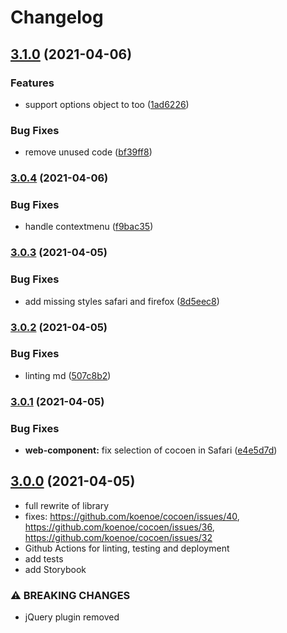 # Changelog

## [3.1.0](https://www.github.com/koenoe/cocoen/compare/v3.0.4...v3.1.0) (2021-04-06)


### Features

* support options object to  too ([1ad6226](https://www.github.com/koenoe/cocoen/commit/1ad6226ef04cf7af3c8f71d3a5c7f1b898c6d403))


### Bug Fixes

* remove unused code ([bf39ff8](https://www.github.com/koenoe/cocoen/commit/bf39ff8033ea65b8a5482e82f45e8d31d1c591c5))

### [3.0.4](https://www.github.com/koenoe/cocoen/compare/v3.0.3...v3.0.4) (2021-04-06)

### Bug Fixes

- handle contextmenu ([f9bac35](https://www.github.com/koenoe/cocoen/commit/f9bac35577743aa01ed9709e2c679a1e187f46aa))

### [3.0.3](https://www.github.com/koenoe/cocoen/compare/v3.0.2...v3.0.3) (2021-04-05)

### Bug Fixes

- add missing styles safari and firefox ([8d5eec8](https://www.github.com/koenoe/cocoen/commit/8d5eec83ba968f73b636b87c4ab814451cb30b53))

### [3.0.2](https://www.github.com/koenoe/cocoen/compare/v3.0.1...v3.0.2) (2021-04-05)

### Bug Fixes

- linting md ([507c8b2](https://www.github.com/koenoe/cocoen/commit/507c8b2b57baecb121a9df31a696eebc553f4689))

### [3.0.1](https://www.github.com/koenoe/cocoen/compare/v3.0.0...v3.0.1) (2021-04-05)

### Bug Fixes

- **web-component:** fix selection of cocoen in Safari ([e4e5d7d](https://www.github.com/koenoe/cocoen/commit/e4e5d7d26c3e3ec612e7ec823f3564f78ca7c694))

## [3.0.0](https://www.github.com/koenoe/cocoen/compare/v2.0.5...v3.0.0) (2021-04-05)

- full rewrite of library
- fixes: <https://github.com/koenoe/cocoen/issues/40>, <https://github.com/koenoe/cocoen/issues/36>, <https://github.com/koenoe/cocoen/issues/32>
- Github Actions for linting, testing and deployment
- add tests
- add Storybook

### ⚠ BREAKING CHANGES

- jQuery plugin removed
